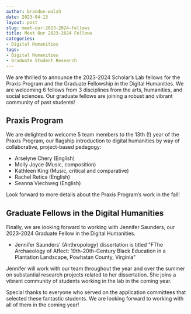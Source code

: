 ```yaml
---
author: brandon-walsh
date: 2023-04-13
layout: post
slug: meet-our-2023-2024-fellows
title: Meet Our 2023-2024 Fellows
categories:
- Digital Humanities
tags:
- Digital Humanities
- Graduate Student Research
---
```

We are thrilled to announce the 2023-2024 Scholar’s Lab fellows for the Praxis Program and the Graduate Fellowship in the Digital Humanities. We are welcoming 6 fellows from 3 disciplines from the arts, humanities, and social sciences. Our graduate fellows are joining a robust and vibrant community of past students!

## Praxis Program

We are delighted to welcome 5 team members to the 13th (!) year of the Praxis Program, our flagship introduction to digital humanities by way of collaborative, project-based pedagogy:

* Arselyne Chery (English)
* Molly Joyce (Music, composition)
* Kathleen King (Music, critical and comparative)
* Rachel Retica (English)
* Seanna Viechweg (English)

Look forward to more details about the Praxis Program’s work in the fall!

## Graduate Fellows in the Digital Humanities

Finally, we are looking forward to working with Jennifer Saunders, our 2023-2024 Graduate Fellow in the Digital Humanities.

*	Jennifer Saunders' (Anthropology) dissertation is titled "FThe Archaeology of Affect: 19th-20th-Century Black Education in a Plantation Landscape, Powhatan County, Virginia"

Jennifer will work with our team throughout the year and over the summer on substantial research projects related to her dissertation. She joins a vibrant community of students working in the lab in the coming year.

Special thanks to everyone who served on the application committees that selected these fantastic students. We are looking forward to working with all of them in the coming year!
